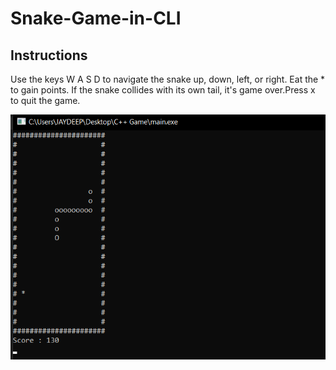 # Snake-Game-in-CLI

## Instructions
Use the keys W A S D to navigate the snake up, down, left, or right. Eat the * to gain points. If the snake collides with its own tail, it's game over.Press x to quit the game.

![snap](snap.png)
